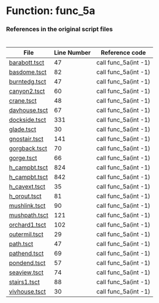 # Function: func_5a
### References in the original script files

#

| File | Line Number | Reference code |
| --- | --- | --- |
| [barabott.tsct](../../../out/barabott.tsct#L47) | 47 | call func_5a(int -1) |
| [basdome.tsct](../../../out/basdome.tsct#L82) | 82 | call func_5a(int -1) |
| [burntedg.tsct](../../../out/burntedg.tsct#L47) | 47 | call func_5a(int -1) |
| [canyon2.tsct](../../../out/canyon2.tsct#L60) | 60 | call func_5a(int -1) |
| [crane.tsct](../../../out/crane.tsct#L48) | 48 | call func_5a(int -1) |
| [davhouse.tsct](../../../out/davhouse.tsct#L67) | 67 | call func_5a(int -1) |
| [dockside.tsct](../../../out/dockside.tsct#L331) | 331 | call func_5a(int -1) |
| [glade.tsct](../../../out/glade.tsct#L30) | 30 | call func_5a(int -1) |
| [gnostair.tsct](../../../out/gnostair.tsct#L141) | 141 | call func_5a(int -1) |
| [gorgback.tsct](../../../out/gorgback.tsct#L70) | 70 | call func_5a(int -1) |
| [gorge.tsct](../../../out/gorge.tsct#L66) | 66 | call func_5a(int -1) |
| [h_campbt.tsct](../../../out/h_campbt.tsct#L824) | 824 | call func_5a(int -1) |
| [h_campbt.tsct](../../../out/h_campbt.tsct#L842) | 842 | call func_5a(int -1) |
| [h_cavext.tsct](../../../out/h_cavext.tsct#L35) | 35 | call func_5a(int -1) |
| [h_orout.tsct](../../../out/h_orout.tsct#L81) | 81 | call func_5a(int -1) |
| [mushlink.tsct](../../../out/mushlink.tsct#L90) | 90 | call func_5a(int -1) |
| [mushpath.tsct](../../../out/mushpath.tsct#L121) | 121 | call func_5a(int -1) |
| [orchard1.tsct](../../../out/orchard1.tsct#L102) | 102 | call func_5a(int -1) |
| [outermil.tsct](../../../out/outermil.tsct#L29) | 29 | call func_5a(int -1) |
| [path.tsct](../../../out/path.tsct#L47) | 47 | call func_5a(int -1) |
| [pathend.tsct](../../../out/pathend.tsct#L69) | 69 | call func_5a(int -1) |
| [pondend.tsct](../../../out/pondend.tsct#L57) | 57 | call func_5a(int -1) |
| [seaview.tsct](../../../out/seaview.tsct#L74) | 74 | call func_5a(int -1) |
| [stairs1.tsct](../../../out/stairs1.tsct#L88) | 88 | call func_5a(int -1) |
| [vivhouse.tsct](../../../out/vivhouse.tsct#L30) | 30 | call func_5a(int -1) |
